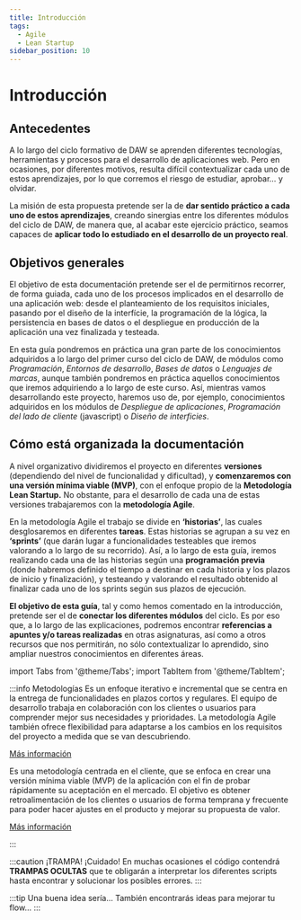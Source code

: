 ```yaml
---
title: Introducción
tags:
  - Agile
  - Lean Startup
sidebar_position: 10
---
```


# Introducción
## Antecedentes
A lo largo del ciclo formativo de DAW se aprenden diferentes tecnologías, herramientas y procesos para el desarrollo de aplicaciones web. Pero en ocasiones, por diferentes motivos, resulta difícil contextualizar cada uno de estos aprendizajes, por lo que corremos el riesgo de estudiar, aprobar… y olvidar.

La misión de esta propuesta pretende ser la de **dar sentido práctico a cada uno de estos aprendizajes**, creando sinergias entre los diferentes módulos del ciclo de DAW, de manera que, al acabar este ejercicio práctico, seamos capaces de **aplicar todo lo estudiado en el desarrollo de un proyecto real**.

## Objetivos generales
El objetivo de esta documentación pretende ser el de permitirnos recorrer, de forma guiada, cada uno de los procesos implicados en el desarrollo de una aplicación web: desde el planteamiento de los requisitos iniciales, pasando por el diseño de la interfície, la programación de la lógica, la persistencia en bases de datos o el despliegue en producción de la aplicación una vez finalizada y testeada. 

En esta guía pondremos en práctica una gran parte de los conocimientos adquiridos a lo largo del primer curso del ciclo de DAW, de módulos como *Programación*, *Entornos de desarrollo*, *Bases de datos* o *Lenguajes de marcas*, aunque también pondremos en práctica aquellos conocimientos que iremos adquiriendo a lo largo de este curso. Así, mientras vamos desarrollando este proyecto, haremos uso de, por ejemplo, conocimientos adquiridos en los módulos de *Despliegue de aplicaciones*, *Programación del lado de cliente* (javascript) o *Diseño de interficies*. 

## Cómo está organizada la documentación
A nivel organizativo dividiremos el proyecto en diferentes **versiones** (dependiendo del nivel de funcionalidad y dificultad), y **comenzaremos con una versión mínima viable (MVP)**, con el enfoque propio de la **Metodología Lean Startup.**
No obstante, para el desarrollo de cada una de estas versiones trabajaremos con la **metodología Agile**.

En la metodología Agile el trabajo se divide en **‘historias’**, las cuales desglosaremos en diferentes **tareas**. Estas historias se agrupan a su vez en **‘sprints’** (que darán lugar a funcionalidades testeables que iremos valorando a lo largo de su recorrido). 
Así, a lo largo de esta guía, iremos realizando cada una de las historias según una **programación previa** (donde habremos definido el tiempo a destinar en cada historia y los plazos de inicio y finalización), y testeando y valorando el resultado obtenido al finalizar cada uno de los sprints según sus plazos de ejecución.

**El objetivo de esta guía**, tal y como hemos comentado en la introducción, pretende ser el de **conectar los diferentes módulos** del ciclo. Es por eso que, a lo largo de las explicaciones, podremos encontrar **referencias a apuntes y/o tareas realizadas** en otras asignaturas, así como a otros recursos que nos permitirán, no sólo contextualizar lo aprendido, sino ampliar nuestros conocimientos en diferentes áreas.

import Tabs from '@theme/Tabs';
import TabItem from '@theme/TabItem';

:::info Metodologías
<Tabs>
  <TabItem value="Metodología Agile" label="Metodología Agile" default>
  Es un enfoque iterativo e incremental que se centra en la entrega de funcionalidades en plazos cortos y regulares. El equipo de desarrollo trabaja en colaboración con los clientes o usuarios para comprender mejor sus necesidades y prioridades. La metodología Agile también ofrece flexibilidad para adaptarse a los cambios en los requisitos del proyecto a medida que se van descubriendo.

  <a href="#">Más información</a>

  
  </TabItem>
  <TabItem value="Metodología Lean Startup" label="Metodología Lean Startup">
  Es una metodología centrada en el cliente, que se enfoca en crear una versión mínima viable (MVP) de la aplicación con el fin de probar rápidamente su aceptación en el mercado. El objetivo es obtener retroalimentación de los clientes o usuarios de forma temprana y frecuente para poder hacer ajustes en el producto y mejorar su propuesta de valor.

  
  <a href="#">Más información</a>
  </TabItem>
  
</Tabs>
:::


:::caution ¡TRAMPA!
¡Cuidado! En muchas ocasiones el código contendrá **TRAMPAS OCULTAS** que te obligarán a interpretar los diferentes scripts hasta encontrar y solucionar los posibles errores.
:::


:::tip Una buena idea sería...
También encontrarás ideas para mejorar tu flow...
:::


